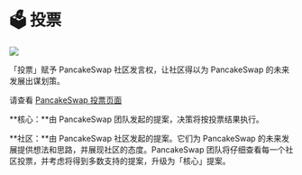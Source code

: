 # 🗳 投票



![](https://gblobscdn.gitbook.com/assets%2F-MHREX7DHcljbY5IkjgJ%2F-MbAJ7hjqYMgdRh4iL8N%2F-MbAJEQBo-wvFjR3ufEo%2Fdocs%20masthead%20%281%29.png?alt=media&token=649c51f4-a67f-4782-a562-c372b4149918)

「投票」赋予 PancakeSwap 社区发言权，让社区得以为 PancakeSwap 的未来发展出谋划策。

请查看 [PancakeSwap 投票页面](https://pancakeswap.finance/voting)

**核心：**由 PancakeSwap 团队发起的提案，决策将按投票结果执行。

**社区：**由 PancakeSwap 社区发起的提案。它们为 PancakeSwap 的未来发展提供想法和思路，并展现社区的态度。PancakeSwap 团队将仔细查看每一个社区投票，并考虑将得到多数支持的提案，升级为「核心」提案。

